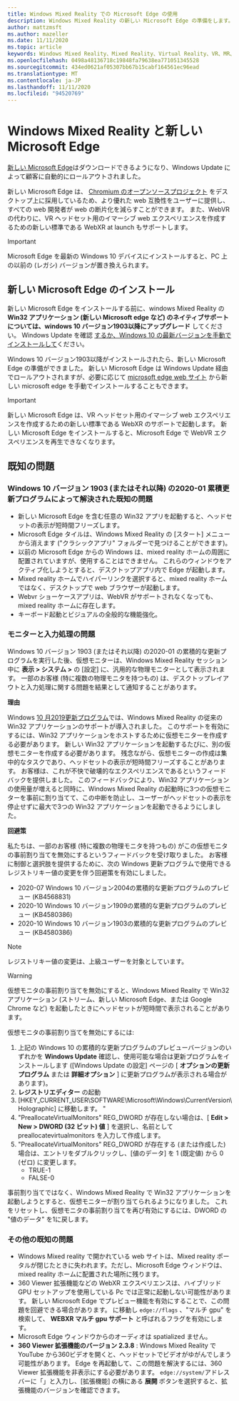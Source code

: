 ```yaml
---
title: Windows Mixed Reality での Microsoft Edge の使用
description: Windows Mixed Reality の新しい Microsoft Edge の準備をします。 予想される変更、検索対象の更新、および既知の問題が含まれます。
author: mattzmsft
ms.author: mazeller
ms.date: 11/11/2020
ms.topic: article
keywords: Windows Mixed Reality、Mixed Reality、Virtual Reality、VR、MR、Home、Navigate、Get、アプリ、ゲーム、Microsoft Edge、chromium、Edge、360、360 video、360ビューアー
ms.openlocfilehash: 0498a48136718c19848fa79638ea771051345528
ms.sourcegitcommit: 434ed0621af05307bb67b15cabf164561ec96ead
ms.translationtype: MT
ms.contentlocale: ja-JP
ms.lasthandoff: 11/11/2020
ms.locfileid: "94520769"
---
```

# <a name="windows-mixed-reality-and-the-new-microsoft-edge"></a>Windows Mixed Reality と新しい Microsoft Edge

[新しい Microsoft Edge](https://www.microsoft.com/edge)はダウンロードできるようになり、Windows Update によって顧客に自動的にロールアウトされました。 

新しい Microsoft Edge は、 [Chromium のオープンソースプロジェクト](https://blogs.windows.com/windowsexperience/2018/12/06/microsoft-edge-making-the-web-better-through-more-open-source-collaboration/) をデスクトップ上に採用しているため、より優れた web 互換性をユーザーに提供し、すべての web 開発者が web の断片化を減らすことができます。 また、WebVR の代わりに、VR ヘッドセット用のイマーシブ web エクスペリエンスを作成するための新しい標準である WebXR at launch もサポートします。

>[!IMPORTANT]
>Microsoft Edge を最新の Windows 10 デバイスにインストールすると、PC 上の以前の (レガシ) バージョンが置き換えられます。

## <a name="installing-the-new-microsoft-edge"></a>新しい Microsoft Edge のインストール 

新しい Microsoft Edge をインストールする前に、windows Mixed Reality の **Win32 アプリケーション (新しい Microsoft edge など) のネイティブサポートについては、windows 10 バージョン1903以降にアップグレード** してください。 Windows Update を確認 [するか、Windows 10 の最新バージョンを手動でインストールして](https://www.microsoft.com/software-download/windows10)ください。

Windows 10 バージョン1903以降がインストールされたら、新しい Microsoft Edge の準備ができました。 新しい Microsoft Edge は Windows Update 経由でロールアウトされますが、必要に応じて [microsoft edge web サイト](https://www.microsoft.com/edge) から新しい microsoft edge を手動でインストールすることもできます。

>[!IMPORTANT]
>新しい Microsoft Edge は、VR ヘッドセット用のイマーシブ web エクスペリエンスを作成するための新しい標準である WebXR のサポートで起動します。 新しい Microsoft Edge をインストールすると、Microsoft Edge で WebVR エクスペリエンスを再生できなくなります。 

## <a name="known-issues"></a>既知の問題

### <a name="known-issues-resolved-by-the-2020-01-cumulative-update-for-windows-10-version-1903-or-later"></a>Windows 10 バージョン 1903 (またはそれ以降) の2020-01 累積更新プログラムによって解決された既知の問題

- 新しい Microsoft Edge を含む任意の Win32 アプリを起動すると、ヘッドセットの表示が短時間フリーズします。
- Microsoft Edge タイルは、Windows Mixed Reality の [スタート] メニューから消えます ("クラシックアプリ" フォルダーで見つけることができます)。
- 以前の Microsoft Edge からの Windows は、mixed reality ホームの周囲に配置されていますが、使用することはできません。 これらのウィンドウをアクティブ化しようとすると、デスクトップアプリ内で Edge が起動します。
- Mixed reality ホームでハイパーリンクを選択すると、mixed reality ホームではなく、デスクトップで web ブラウザーが起動します。
- Webvr ショーケースアプリは、WebVR がサポートされなくなっても、mixed reality ホームに存在します。
- キーボード起動とビジュアルの全般的な機能強化。

### <a name="monitor-and-input-handling-issues"></a>モニターと入力処理の問題

Windows 10 バージョン 1903 (またはそれ以降) の2020-01 の累積的な更新プログラムを実行した後、仮想モニターは、Windows Mixed Reality セッション中に **表示 > システム >** の [設定] に、汎用的な物理モニターとして表示されます。 一部のお客様 (特に複数の物理モニタを持つもの) は、デスクトップレイアウトと入力処理に関する問題を結果として通知することがあります。

**理由**

Windows [10 月2019更新プログラム](https://docs.microsoft.com/windows/mixed-reality/release-notes-may-2019)では、Windows Mixed Reality の従来の Win32 アプリケーションのサポートが導入されました。 このサポートを有効にするには、Win32 アプリケーションをホストするために仮想モニターを作成する必要があります。 新しい Win32 アプリケーションを起動するたびに、別の仮想モニターを作成する必要があります。 残念ながら、仮想モニターの作成は集中的なタスクであり、ヘッドセットの表示が短時間フリーズすることがあります。 お客様は、これが不快で破壊的なエクスペリエンスであるというフィードバックを提供しました。 このフィードバックにより、Win32 アプリケーションの使用量が増えると同時に、Windows Mixed Reality の起動時に3つの仮想モニターを事前に割り当てて、この中断を防止し、ユーザーがヘッドセットの表示を停止せずに最大で3つの Win32 アプリケーションを起動できるようにしました。

**回避策**

私たちは、一部のお客様 (特に複数の物理モニタを持つもの) がこの仮想モニタの事前割り当てを無効にするというフィードバックを受け取りました。 お客様に制御と選択肢を提供するために、次の Windows 更新プログラムで使用できるレジストリキー値の変更を伴う回避策を有効にしました。
- 2020-07 Windows 10 バージョン2004の累積的な更新プログラムのプレビュー (KB4568831)
- 2020-10 Windows 10 バージョン1909の累積的な更新プログラムのプレビュー (KB4580386)
- 2020-10 Windows 10 バージョン1903の累積的な更新プログラムのプレビュー (KB4580386)

>[!NOTE]
>レジストリキー値の変更は、上級ユーザーを対象としています。

>[!WARNING]
>仮想モニタの事前割り当てを無効にすると、Windows Mixed Reality で Win32 アプリケーション (ストリーム、新しい Microsoft Edge、または Google Chrome など) を起動したときにヘッドセットが短時間で表示されることがあります。

仮想モニタの事前割り当てを無効にするには:
1. 上記の Windows 10 の累積的な更新プログラムのプレビューバージョンのいずれかを **Windows Update** 確認し、使用可能な場合は更新プログラムをインストールします ([Windows Update の設定] ページの [ **オプションの更新プログラム** または **詳細オプション** ] に更新プログラムが表示される場合があります)。
2. **レジストリエディター** の起動
3. [HKEY_CURRENT_USER\SOFTWARE\Microsoft\Windows\CurrentVersion\Holographic] に移動します。 \"
4. "PreallocateVirtualMonitors" REG_DWORD が存在しない場合は、[ **Edit > New > DWORD (32 ビット) 値** ] を選択し、名前として preallocatevirtualmonitors を入力して作成します。
5. "PreallocateVirtualMonitors" REG_DWORD が存在する (または作成した) 場合は、エントリをダブルクリックし、[値のデータ] を 1 (既定値) から 0 (ゼロ) に変更します。
    * TRUE-1
    * FALSE-0

事前割り当てではなく、Windows Mixed Reality で Win32 アプリケーションを起動しようとすると、仮想モニターが割り当てられるようになりました。 これをリセットし、仮想モニタの事前割り当てを再び有効にするには、DWORD の "値のデータ" を1に戻します。

### <a name="additional-known-issues"></a>その他の既知の問題

-   Windows Mixed reality で開かれている web サイトは、Mixed reality ポータルが閉じたときに失われます。ただし、Microsoft Edge ウィンドウは、mixed reality ホームに配置された場所に残ります。
- 360 Viewer 拡張機能などの WebXR エクスペリエンスは、ハイブリッド GPU セットアップを使用している Pc では正常に起動しない可能性があります。 新しい Microsoft Edge でプレビュー機能を有効にすることで、この問題を回避できる場合があります。 に移動し `edge://flags` 、"マルチ gpu" を検索して、 **WEBXR マルチ gpu サポート** と呼ばれるフラグを有効にします。
-   Microsoft Edge ウィンドウからのオーディオは spatialized ません。
-   **360 Viewer 拡張機能のバージョン 2.3.8** : Windows Mixed Reality で YouTube から360ビデオを開くと、ヘッドセットでビデオがゆがんでしまう可能性があります。 Edge を再起動して、この問題を解決するには、360 Viewer 拡張機能を非表示にする必要があります。 `edge://system/`アドレスバーに「」と入力し、[拡張機能] の横にある **展開** ボタンを選択すると、拡張機能のバージョンを確認できます。
